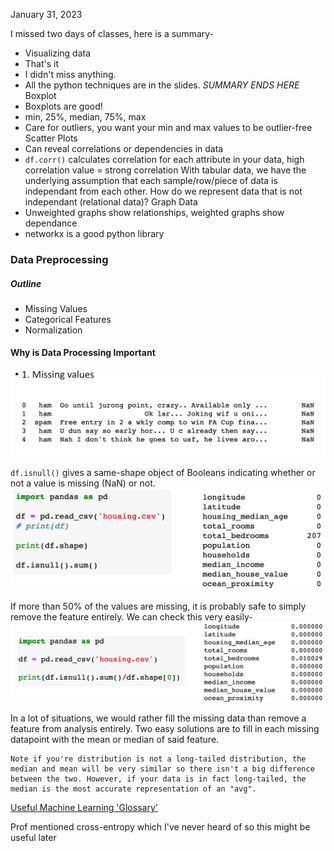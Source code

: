 January 31, 2023

I missed two days of classes, here is a summary-
- Visualizing data
- That's it
- I didn't miss anything.
- All the python techniques are in the slides.
	*SUMMARY ENDS HERE*
Boxplot
- Boxplots are good!
- min, 25%, median, 75%, max
- Care for outliers, you want your min and max values to be outlier-free
Scatter Plots
- Can reveal correlations or dependencies in data
- `df.corr()` calculates correlation for each attribute in your data, high correlation value = strong correlation
With tabular data, we have the underlying assumption that each sample/row/piece of data is independant from each other. How do we represent data that is not independant (relational data)?
Graph Data
- Unweighted graphs show relationships, weighted graphs show dependance
- networkx is a good python library
### Data Preprocessing

##### Outline
- Missing Values
- Categorical Features
- Normalization

#### Why is Data Processing Important

![Example of Missing Data](images/missing_data.png)

`df.isnull()` gives a same-shape object of Booleans indicating whether or not a value is missing (NaN) or not.
![Dataframe isnull](images/isnull.png)

If more than 50% of the values are missing, it is probably safe to simply remove the feature entirely. We can check this very easily-
![% of Missing Values](images/missing_features.png)

In a lot of situations, we would rather fill the missing data than remove a feature from analysis entirely. Two easy solutions are to fill in each missing datapoint with the mean or median of said feature. 

	Note if you're distribution is not a long-tailed distribution, the median and mean will be very similar so there isn't a big difference between the two. However, if your data is in fact long-tailed, the median is the most accurate representation of an "avg". 

[Useful Machine Learning 'Glossary'](https://ml-cheatsheet.readthedocs.io/en/latest/loss_functions.html)

Prof mentioned cross-entropy which I've never heard of so this might be useful later

